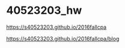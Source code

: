 # 40523203_hw

https://s40523203.github.io/2016fallcpa

https://s40523203.github.io/2016fallcpa/blog
